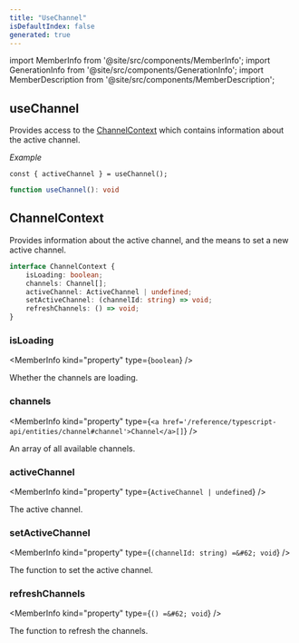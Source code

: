 ```yaml
---
title: "UseChannel"
isDefaultIndex: false
generated: true
---
```

<!-- This file was generated from the Vendure source. Do not modify. Instead, re-run the "docs:build" script -->
import MemberInfo from '@site/src/components/MemberInfo';
import GenerationInfo from '@site/src/components/GenerationInfo';
import MemberDescription from '@site/src/components/MemberDescription';


## useChannel

<GenerationInfo sourceFile="packages/dashboard/src/lib/hooks/use-channel.ts" sourceLine="21" packageName="@vendure/dashboard" since="3.3.0" />

Provides access to the <a href='/reference/dashboard/hooks/use-channel#channelcontext'>ChannelContext</a> which contains information
about the active channel.

*Example*

```tsx
const { activeChannel } = useChannel();
```

```ts title="Signature"
function useChannel(): void
```


## ChannelContext

<GenerationInfo sourceFile="packages/dashboard/src/lib/providers/channel-provider.tsx" sourceLine="63" packageName="@vendure/dashboard" since="3.3.0" />

Provides information about the active channel, and the means to set a new
active channel.

```ts title="Signature"
interface ChannelContext {
    isLoading: boolean;
    channels: Channel[];
    activeChannel: ActiveChannel | undefined;
    setActiveChannel: (channelId: string) => void;
    refreshChannels: () => void;
}
```

<div className="members-wrapper">

### isLoading

<MemberInfo kind="property" type={`boolean`}   />

Whether the channels are loading.
### channels

<MemberInfo kind="property" type={`<a href='/reference/typescript-api/entities/channel#channel'>Channel</a>[]`}   />

An array of all available channels.
### activeChannel

<MemberInfo kind="property" type={`ActiveChannel | undefined`}   />

The active channel.
### setActiveChannel

<MemberInfo kind="property" type={`(channelId: string) =&#62; void`}   />

The function to set the active channel.
### refreshChannels

<MemberInfo kind="property" type={`() =&#62; void`}   />

The function to refresh the channels.


</div>
